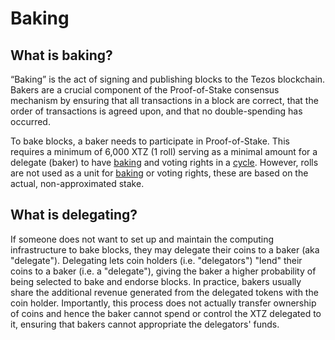 # Baking

## What is baking? <a href="#what" id="what"></a>

“Baking” is the act of signing and publishing blocks to the Tezos blockchain. Bakers are a crucial component of the Proof-of-Stake consensus mechanism by ensuring that all transactions in a block are correct, that the order of transactions is agreed upon, and that no double-spending has occurred.

To bake blocks, a baker needs to participate in Proof-of-Stake. This requires a minimum of 6,000 XTZ (1 roll) serving as a minimal amount for a delegate (baker) to have [baking](https://tezos.gitlab.io/active/glossary.html#baking) and voting rights in a [cycle](https://tezos.gitlab.io/active/glossary.html#cycle). However, rolls are not used as a unit for [baking](https://tezos.gitlab.io/active/glossary.html#baking) or voting rights, these are based on the actual, non-approximated stake.

## What is delegating?

If someone does not want to set up and maintain the computing infrastructure to bake blocks, they may delegate their coins to a baker (aka "delegate"). Delegating lets coin holders (i.e. "delegators") "lend" their coins to a baker (i.e. a "delegate"), giving the baker a higher probability of being selected to bake and endorse blocks. In practice, bakers usually share the additional revenue generated from the delegated tokens with the coin holder. Importantly, this process does not actually transfer ownership of coins and hence the baker cannot spend or control the XTZ delegated to it, ensuring that bakers cannot appropriate the delegators' funds.
